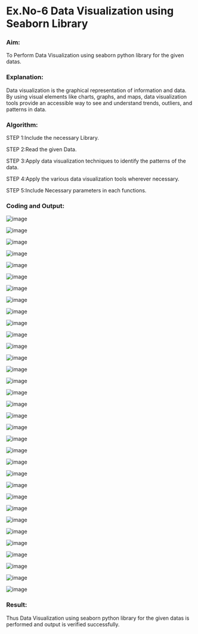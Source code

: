 # Ex.No-6 Data Visualization using Seaborn Library

### Aim:
  To Perform Data Visualization using seaborn python library for the given datas.

### Explanation:
Data visualization is the graphical representation of information and data. By using visual elements like charts, graphs, and maps, data visualization tools provide an accessible way to see and understand trends, outliers, and patterns in data.

### Algorithm:
STEP 1:Include the necessary Library.

STEP 2:Read the given Data.

STEP 3:Apply data visualization techniques to identify the patterns of the data.

STEP 4:Apply the various data visualization tools wherever necessary.

STEP 5:Include Necessary parameters in each functions.

### Coding and Output:

![image](https://github.com/kannan0071/INTRO-TO-DS/assets/119641638/386a4c8a-6dc1-41c4-a337-584c2a77ad92)

![image](https://github.com/kannan0071/INTRO-TO-DS/assets/119641638/bcbd943d-04a2-41ee-9837-e3358441c514)

![image](https://github.com/kannan0071/INTRO-TO-DS/assets/119641638/4b3c7597-571b-4252-9ac4-b3e7fabfc830)

![image](https://github.com/kannan0071/INTRO-TO-DS/assets/119641638/124120bf-9018-4d2d-9687-4a6151c9033f)

![image](https://github.com/kannan0071/INTRO-TO-DS/assets/119641638/535d999e-4ede-4823-971a-60df899304f0)

![image](https://github.com/kannan0071/INTRO-TO-DS/assets/119641638/c621c47f-f881-4d75-9399-4f643d837d90)

![image](https://github.com/kannan0071/INTRO-TO-DS/assets/119641638/82137c28-bf21-493a-b177-0b2805c10a39)

![image](https://github.com/kannan0071/INTRO-TO-DS/assets/119641638/ea0ade9d-350b-4b4b-ad30-d287463777d2)

![image](https://github.com/kannan0071/INTRO-TO-DS/assets/119641638/7ea27199-736b-4096-857e-00fe1ac78a39)

![image](https://github.com/kannan0071/INTRO-TO-DS/assets/119641638/3490be87-a331-48d4-9c43-14ec3f2647ef)

![image](https://github.com/kannan0071/INTRO-TO-DS/assets/119641638/1c9a27a3-7ed5-4b01-a5e6-caa928d97e16)

![image](https://github.com/kannan0071/INTRO-TO-DS/assets/119641638/46452055-7e42-4adf-ac0b-ff8e655940c9)

![image](https://github.com/kannan0071/INTRO-TO-DS/assets/119641638/0ed9d5f9-6433-4ab7-aa78-4ccbd66b10b9)

![image](https://github.com/kannan0071/INTRO-TO-DS/assets/119641638/e46f5636-ab45-46f6-aa9d-7a171f364ebe)

![image](https://github.com/kannan0071/INTRO-TO-DS/assets/119641638/eb8c4870-cc07-458d-8e5b-f7c409cde1a1)

![image](https://github.com/kannan0071/INTRO-TO-DS/assets/119641638/c4e95b6e-59ed-49da-ace8-b9c5f0a46424)

![image](https://github.com/kannan0071/INTRO-TO-DS/assets/119641638/d6f88d6d-8c9e-407a-8af6-52366238c8a4)

![image](https://github.com/kannan0071/INTRO-TO-DS/assets/119641638/b2a80dec-28ec-4548-a2ec-783cc249f1d4)

![image](https://github.com/kannan0071/INTRO-TO-DS/assets/119641638/e69e49fa-82b4-4dc1-86f3-de7fd7e4d969)

![image](https://github.com/kannan0071/INTRO-TO-DS/assets/119641638/7ca15046-31e0-4231-8fb3-126632eee32a)

![image](https://github.com/kannan0071/INTRO-TO-DS/assets/119641638/769dbe60-c757-46dc-9ff3-5cf0a63f3d78)

![image](https://github.com/kannan0071/INTRO-TO-DS/assets/119641638/7b4b43ab-99b4-4222-b117-7f5617ea3112)

![image](https://github.com/kannan0071/INTRO-TO-DS/assets/119641638/f9b8c083-2017-4478-bbcd-2c61f0a899a1)

![image](https://github.com/kannan0071/INTRO-TO-DS/assets/119641638/3c1d31f8-ad52-4bcb-8b80-30427aa47502)

![image](https://github.com/kannan0071/INTRO-TO-DS/assets/119641638/f314117c-6e04-4260-a53b-2faec545705b)

![image](https://github.com/kannan0071/INTRO-TO-DS/assets/119641638/7b3cb41c-91fe-4124-bcc1-02f8cb404454)

![image](https://github.com/kannan0071/INTRO-TO-DS/assets/119641638/d6fe1465-f5e7-48ce-b43e-91dafcb23bc9)

![image](https://github.com/kannan0071/INTRO-TO-DS/assets/119641638/f6460b20-b8e3-47a7-b965-d7a831eb95fd)

![image](https://github.com/kannan0071/INTRO-TO-DS/assets/119641638/7fb86a0c-7dff-4c94-8880-e568b895b6c0)

![image](https://github.com/kannan0071/INTRO-TO-DS/assets/119641638/bf68e9fc-8025-4f3f-9583-7af4457afbae)

![image](https://github.com/kannan0071/INTRO-TO-DS/assets/119641638/e4116036-d58e-4fd3-9026-196d2e921f08)

![image](https://github.com/kannan0071/INTRO-TO-DS/assets/119641638/2dee9bcf-4e72-4a28-a374-6c4dbb583231)

![image](https://github.com/kannan0071/INTRO-TO-DS/assets/119641638/0c5985bc-dd25-44d8-b129-955a9803c4f2)


### Result:
 Thus Data Visualization using seaborn python library for the given datas is performed and output is verified successfully.
